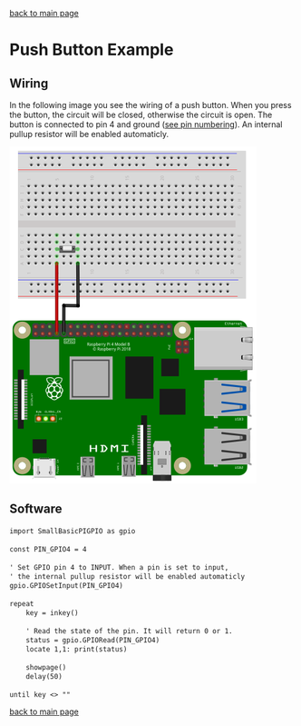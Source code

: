 [back to main page](./index.html)

# Push Button Example

## Wiring

In the following image you see the wiring of a push button. 
When you press the button, the circuit will be closed, otherwise
the circuit is open. The button is connected to pin 4 and
ground ([see pin numbering](./gpio_numbering.html)). An internal
pullup resistor will be enabled automaticly.

![Wiring push button](./images/PushButton_wiring.png)

## Software

```freebasic
import SmallBasicPIGPIO as gpio

const PIN_GPIO4 = 4

' Set GPIO pin 4 to INPUT. When a pin is set to input,
' the internal pullup resistor will be enabled automaticly
gpio.GPIOSetInput(PIN_GPIO4)

repeat 
	key = inkey()
	
	' Read the state of the pin. It will return 0 or 1.
	status = gpio.GPIORead(PIN_GPIO4)
	locate 1,1: print(status)
	
	showpage()
	delay(50)	
	
until key <> ""
```
[back to main page](./index.html)
